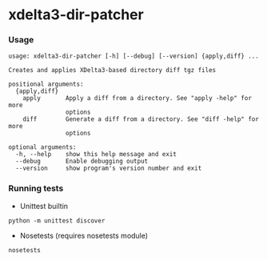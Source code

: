 xdelta3-dir-patcher
===================

### Usage
```
usage: xdelta3-dir-patcher [-h] [--debug] [--version] {apply,diff} ...

Creates and applies XDelta3-based directory diff tgz files

positional arguments:
  {apply,diff}
    apply       Apply a diff from a directory. See "apply -help" for more
                options
    diff        Generate a diff from a directory. See "diff -help" for more
                options

optional arguments:
  -h, --help    show this help message and exit
  --debug       Enable debugging output
  --version     show program's version number and exit

```

### Running tests
- Unittest builtin
```
python -m unittest discover
```

- Nosetests (requires nosetests module)
```
nosetests
```
